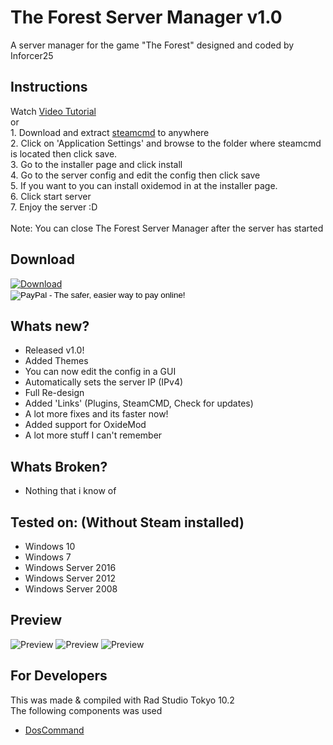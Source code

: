 <h1>The Forest Server Manager v1.0</h1>
A server manager for the game "The Forest" designed and coded by Inforcer25

<h2>Instructions</h2>
Watch <a href="https://youtu.be/k73XwYgzims">Video Tutorial</a>
<br/>
or
<br/>
1. Download and extract <a href="https://steamcdn-a.akamaihd.net/client/installer/steamcmd.zip">steamcmd</a> to anywhere
<br/>
2. Click on 'Application Settings' and browse to the folder where steamcmd is located then click save.
<br/>
3. Go to the installer page and click install
<br/>
4. Go to the server config and edit the config then click save
<br/>
5. If you want to you can install oxidemod in at the installer page.
<br/>
6. Click start server
<br/>
7. Enjoy the server :D
<br/>
<br/>
Note: You can close The Forest Server Manager after the server has started

<h2>Download</h2>
<a href="https://github.com/Inforcer25/The-Forest-Server-Manager/raw/master/The%20Forest%20Server%20Manager%20v1.0.exe">
  <img src="http://i.imgur.com/qoGP19r.png" alt="Download">
</a>
<br/>
<form action="https://www.paypal.com/cgi-bin/webscr" method="post" target="_top">
<input type="hidden" name="cmd" value="_s-xclick">
<input type="hidden" name="hosted_button_id" value="556HKL38BCDUS">
<input type="image" src="https://www.paypalobjects.com/en_US/i/btn/btn_donateCC_LG.gif" border="0" name="submit" alt="PayPal - The safer, easier way to pay online!">
<img alt="" border="0" src="https://www.paypalobjects.com/en_US/i/scr/pixel.gif" width="1" height="1">
</form>


<h2>Whats new?</h2>
<ul>
  <li>Released v1.0!</li>
  <li>Added Themes</li>
  <li>You can now edit the config in a GUI</li>
  <li>Automatically sets the server IP (IPv4)</li>
  <li>Full Re-design</li>
  <li>Added 'Links' (Plugins, SteamCMD, Check for updates)</li>
  <li>A lot more fixes and its faster now!</li>
  <li>Added support for OxideMod</li>
  <li>A lot more stuff I can't remember</li>
</ul>

<h2>Whats Broken?</h2>
<ul>
  <li>Nothing that i know of</li>
</ul>

<h2>Tested on: (Without Steam installed)</h2>
<ul>
  <li>Windows 10</li>
  <li>Windows 7</li>
  <li>Windows Server 2016</li>
  <li>Windows Server 2012</li>
  <li>Windows Server 2008</li>
</ul>
<h2>Preview</h2> 
<img src="http://i.imgur.com/tyogcWb.png" alt="Preview">
<img src="http://i.imgur.com/NY27iFQ.png" alt="Preview">
<img src="http://i.imgur.com/wh9y80q.png" alt="Preview">

<h2>For Developers</h2>
This was made & compiled with Rad Studio Tokyo 10.2
<br/>
The following components was used
<ul>
  <li><a href="https://github.com/TurboPack/DOSCommand">DosCommand</a></li>
</ul>